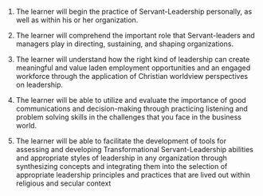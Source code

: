 

1. The learner will begin the practice of Servant-Leadership personally, as well as within his or her organization. 

 

2. The learner will comprehend the important role that Servant-leaders and managers play in directing, sustaining, and shaping organizations. 

 

3. The learner will understand how the right kind of leadership can create meaningful and value laden employment opportunities and an engaged workforce through the application of Christian worldview perspectives on leadership. 

 

4. The learner will be able to utilize and evaluate the importance of good communications and decision-making through practicing listening and problem solving skills in the challenges that you face in the business world. 

 

5. The learner will be able to facilitate the development of tools for assessing and developing Transformational Servant-Leadership abilities and appropriate styles of leadership in any organization through synthesizing concepts and integrating them into the selection of appropriate leadership principles and practices that are lived out within religious and secular context 


